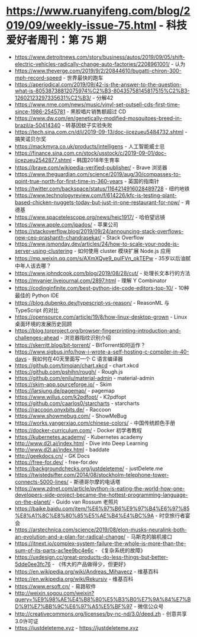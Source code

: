# https://www.ruanyifeng.com/blog/2019/09/weekly-issue-75.html - 科技爱好者周刊：第 75 期

- https://www.detroitnews.com/story/business/autos/2019/09/05/shift-electric-vehicles-radically-change-auto-factories/2208961001/ - 认为
- https://www.theverge.com/2019/9/2/20844610/bugatti-chiron-300-mph-record-speed - 世界最快的跑车
- https://aperiodical.com/2019/09/42-is-the-answer-to-the-question-what-is-80538738812075974%C2%B3-80435758145817515%C2%B3-12602123297335631%C2%B3/ - 分解42
- https://www.nme.com/news/music/vinyl-set-outsell-cds-first-time-since-1986-2545781 - 黑胶唱片销售额超过 CD
- https://www.dw.com/en/genetically-modified-mosquitoes-breed-in-brazil/a-50414340 - 转基因蚊子实验失败
- https://tech.sina.com.cn/d/i/2019-09-13/doc-iicezueu5484732.shtml - 搞笑诺贝尔奖
- https://mackmyra.co.uk/products/intelligens - 人工智能威士忌
- https://finance.sina.com.cn/stock/usstock/c/2019-09-01/doc-iicezueu2542877.shtml - 韩国2018年生育率
- https://brave.com/wikipedia-verified-publisher/ - Brave 浏览器
- https://www.theguardian.com/science/2019/aug/30/compasses-to-point-true-north-for-first-time-in-360-years - 英国的指南针
- https://twitter.com/backspace/status/1164214916028489728 - 纽约地铁
- https://www.technologyreview.com/f/614226/kfc-is-testing-plant-based-chicken-nuggets-today-but-just-in-one-restaurant-for-now/ - 肯德基
- https://www.spacetelescope.org/news/heic1917/ - 哈伯望远镜
- https://www.apple.com/ipados/ - 苹果公司
- https://stackoverflow.blog/2019/09/24/announcing-stack-overflows-new-ceo-prashanth-chandrasekar/ - Stack Overflow
- https://www.jsmonday.dev/articles/24/how-to-scale-your-node-js-server-using-clustering - 如何使用 cluster 模块扩展 Node.js 应用
- https://mp.weixin.qq.com/s/AXmXQye9_puIFVn_okTEPw - 35岁以后油腻中年人该去哪？
- https://www.johndcook.com/blog/2019/08/28/cut/ - 处理长文本行的方法
- https://mvanier.livejournal.com/2897.html - 理解 Y Combinator
- https://codinginfinite.com/best-python-ide-code-editors-top-10/ - 10种最佳的 Python IDE
- https://blog.dubenko.dev/typescript-vs-reason/ - ReasonML 与 TypeScript 的对比
- https://opensource.com/article/19/8/how-linux-desktop-grown - Linux 桌面环境的发展历史回顾
- https://blog.torproject.org/browser-fingerprinting-introduction-and-challenges-ahead - 浏览器指纹识别介绍
- https://skerritt.blog/bit-torrent/ - BitTorrent如何运作？
- https://www.sigbus.info/how-i-wrote-a-self-hosting-c-compiler-in-40-days - 我如何在40天里面写一个 C 语言编译器
- https://github.com/timqian/chart.xkcd - chart.xkcd
- https://github.com/pshihn/rough/ - Rough.js
- https://github.com/enilu/material-admin - material-admin
- https://skim-app.sourceforge.io/ - Skim
- https://larsjung.de/pagemap/ - pagemap
- https://www.willus.com/k2pdfopt/ - K2pdfopt
- https://github.com/caarlos0/starcharts - starcharts
- https://raccoon.onyxbits.de/ - Raccoon
- https://www.showmebug.com/ - ShowMeBug
- https://works.yangerxiao.com/chinese-colors/ - 中国传统颜色手册
- https://docker-curriculum.com/ - Docker 初学者教程
- https://kubernetes.academy/ - Kubernetes academy
- http://www.d2l.ai/index.html - Dive into Deep Learning
- http://www.d2l.ai/index.html - baddate
- http://geekdocs.cn/ - GK Docs
- https://free-for.dev/ - free-for.dev
- https://backgroundchecks.org/justdeleteme/ - justDelete.me
- https://twistedsifter.com/2014/08/stockholm-telephone-tower-connects-5000-lines/ - 斯德哥尔摩的电话塔
- https://www.zdnet.com/article/python-is-eating-the-world-how-one-developers-side-project-became-the-hottest-programming-language-on-the-planet/ - Guido van Rossum 老照片
- https://baike.baidu.com/item/%E6%97%B6%E9%97%B4%E6%97%85%E8%A1%8C%E8%80%85%E5%AE%B4%E4%BC%9A - 时空旅行者宴会
- https://arstechnica.com/science/2019/08/elon-musks-neuralink-both-an-evolution-and-a-plan-for-radical-change/ - 马斯克的脑机接口
- https://itnext.io/complex-system-failure-the-whole-is-more-than-the-sum-of-its-parts-ac1ee9bc4e6c - 《复杂系统的故障》
- https://uxdesign.cc/great-products-do-less-things-but-better-5dde0ee3fc76 - 《伟大的产品做得少，但更好》
- https://en.wikipedia.org/wiki/Andreas_Mihavecz - 维基百科
- https://en.wikipedia.org/wiki/Rekursiv - 维基百科
- https://www.ersoft.cn/ - 易路软件
- http://weixin.sogou.com/weixin?query=%E9%98%AE%E4%B8%80%E5%B3%B0%E7%9A%84%E7%BD%91%E7%BB%9C%E6%97%A5%E5%BF%97 - 微信公众号
- http://creativecommons.org/licenses/by-nc-nd/3.0/deed.zh - 创意共享3.0许可证
- https://justdeleteme.xyz - https://justdeleteme.xyz